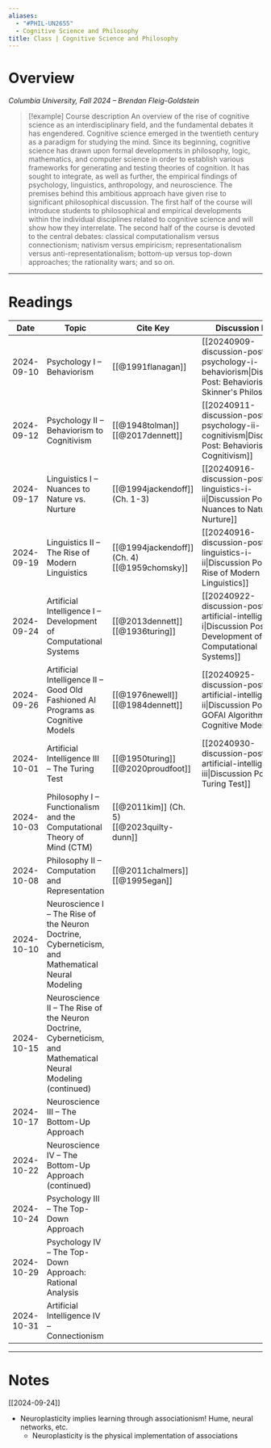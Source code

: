 ```yaml
---
aliases:
  - "#PHIL-UN2655"
  - Cognitive Science and Philosophy
title: Class | Cognitive Science and Philosophy
---
```

# Overview

*Columbia University, Fall 2024 – Brendan Fleig-Goldstein*

>[!example] Course description
>An overview of the rise of cognitive science as an interdisciplinary field, and the fundamental
debates it has engendered. Cognitive science emerged in the twentieth century as a paradigm for studying the mind. Since its beginning, cognitive science has drawn upon formal developments in philosophy, logic, mathematics, and computer science in order to establish various frameworks for generating and testing theories of cognition. It has sought to integrate, as well as further, the empirical findings of psychology, linguistics, anthropology, and neuroscience. The premises behind this ambitious approach have given rise to significant philosophical discussion. The first half of the course will introduce students to philosophical and empirical developments within the individual disciplines related to cognitive science and will show how they interrelate. The second half of the course is devoted to the central debates: classical computationalism versus connectionism; nativism versus empiricism; representationalism versus anti-representationalism; bottom-up versus top-down approaches; the rationality wars; and so on.

---
# Readings

| Date       | Topic                                                                                                          | Cite Key                                         | Discussion Post                                                                                                |
| ---------- | -------------------------------------------------------------------------------------------------------------- | ------------------------------------------------ | -------------------------------------------------------------------------------------------------------------- |
| 2024-09-10 | Psychology I – Behaviorism                                                                                     | [[@1991flanagan]]                                | [[20240909-discussion-post-psychology-i-behaviorism\|Discussion Post: Behaviorism and Skinner's Philosophy]]   |
| 2024-09-12 | Psychology II – Behaviorism to Cognitivism                                                                     | [[@1948tolman]]<br>[[@2017dennett]]              | [[20240911-discussion-post-psychology-ii-cognitivism\|Discussion Post: Behaviorism to Cognitivism]]            |
| 2024-09-17 | Linguistics I – Nuances to Nature vs. Nurture                                                                  | [[@1994jackendoff]] (Ch. 1-3)                    | [[20240916-discussion-post-linguistics-i-ii\|Discussion Post: Nuances to Nature vs. Nurture]]                  |
| 2024-09-19 | Linguistics II – The Rise of Modern Linguistics                                                                | [[@1994jackendoff]] (Ch. 4) <br>[[@1959chomsky]] | [[20240916-discussion-post-linguistics-i-ii\|Discussion Post: The Rise of Modern Linguistics]]                 |
| 2024-09-24 | Artificial Intelligence I – Development of Computational Systems                                               | [[@2013dennett]]<br>[[@1936turing]]              | [[20240922-discussion-post-artificial-intelligence-i\|Discussion Post: Development of Computational Systems]]  |
| 2024-09-26 | Artificial Intelligence II – Good Old Fashioned AI Programs as Cognitive Models                                | [[@1976newell]]<br>[[@1984dennett]]              | [[20240925-discussion-post-artificial-intelligence-ii\|Discussion Post: GOFAI Algorithms as Cognitive Models]] |
| 2024-10-01 | Artificial Intelligence III – The Turing Test                                                                  | [[@1950turing]]<br>[[@2020proudfoot]]            | [[20240930-discussion-post-artificial-intelligence-iii\|Discussion Post: The Turing Test]]                     |
| 2024-10-03 | Philosophy I – Functionalism and the Computational Theory of Mind (CTM)                                        | [[@2011kim]] (Ch. 5)<br>[[@2023quilty-dunn]]     |                                                                                                                |
| 2024-10-08 | Philosophy II – Computation and Representation                                                                 | [[@2011chalmers]]<br>[[@1995egan]]               |                                                                                                                |
| 2024-10-10 | Neuroscience I – The Rise of the Neuron Doctrine, Cyberneticism, and Mathematical Neural Modeling              |                                                  |                                                                                                                |
| 2024-10-15 | Neuroscience II – The Rise of the Neuron Doctrine, Cyberneticism, and Mathematical Neural Modeling (continued) |                                                  |                                                                                                                |
| 2024-10-17 | Neuroscience III – The Bottom-Up Approach                                                                      |                                                  |                                                                                                                |
| 2024-10-22 | Neuroscience IV – The Bottom-Up Approach (continued)                                                           |                                                  |                                                                                                                |
| 2024-10-24 | Psychology III – The Top-Down Approach                                                                         |                                                  |                                                                                                                |
| 2024-10-29 | Psychology IV – The Top-Down Approach: Rational Analysis                                                       |                                                  |                                                                                                                |
| 2024-10-31 | Artificial Intelligence IV – Connectionism                                                                     |                                                  |                                                                                                                |

---
# Notes

[[2024-09-24]]
- Neuroplasticity implies learning through associationism! Hume, neural networks, etc.
	- Neuroplasticity is the physical implementation of associations